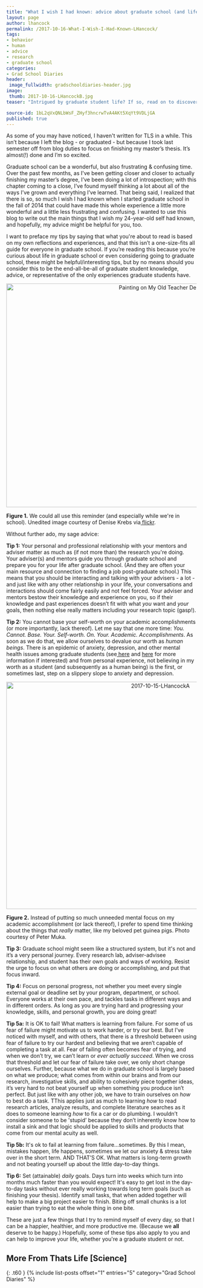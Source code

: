 ```yaml
---
title: "What I wish I had known: advice about graduate school (and life) to my younger self"
layout: page
author: lhancock
permalink: /2017-10-16-What-I-Wish-I-Had-Known-LHancock/
tags:
- behavior
- human
- advice
- research
- graduate school
categories:
- Grad School Diaries
header:
 image_fullwidth: gradschooldiaries-header.jpg
image:
 thumb: 2017-10-16-LHancockB.jpg
teaser: "Intrigued by graduate student life? If so, read on to discover the 6 things I wish I had known when I started grad school."

source-id: 1bL2qVxQNLbWsF_ZHyf3hncrwTvA4AKt5XqYt9VDLjGA
published: true
---
```

As some of you may have noticed, I haven't written for TLS in a while. This isn’t because I left the blog - or graduated - but because I took last semester off from blog duties to focus on finishing my master’s thesis. It’s almost(!) done and I’m so excited.

Graduate school can be a wonderful, but also frustrating & confusing time. Over the past few months, as I've been getting closer and closer to actually finishing my master’s degree, I’ve been doing a lot of introspection; with this chapter coming to a close, I’ve found myself thinking a lot about all of the ways I’ve grown and everything I’ve learned. That being said, I realized that there is so, so much I wish I had known when I started graduate school in the fall of 2014 that could have made this whole experience a little more wonderful and a little less frustrating and confusing. I wanted to use this blog to write out the main things that I wish my 24-year-old self had known, and hopefully, my advice might be helpful for you, too. 

I want to preface my tips by saying that what you're about to read is based on my own reflections and experiences, and that this isn’t a one-size-fits all guide for everyone in graduate school. If you’re reading this because you’re curious about life in graduate school or even considering going to graduate school, these might be helpful/interesting tips, but by no means should you consider this to be the end-all-be-all of graduate student knowledge, advice, or representative of the only experiences graduate students have.

<center><a data-flickr-embed="true"  href="https://www.flickr.com/photos/mrsdkrebs/7777976384" title="Painting on My Old Teacher Desk"><img src="https://farm9.staticflickr.com/8283/7777976384_8b244179dc_c.jpg" width="800" height="591" alt="Painting on My Old Teacher Desk"></a><script async src="//embedr.flickr.com/assets/client-code.js" charset="utf-8"></script></center>

**Figure 1.** We could all use this reminder (and especially while we're in school). Unedited image courtesy of Denise Krebs via[ flickr](https://www.flickr.com/photos/mrsdkrebs/7777976384).

 

Without further ado, my sage advice:

**Tip 1:** Your personal and professional relationship with your mentors and adviser matter as much as (if not more than) the research you're doing. Your adviser(s) and mentors guide you through graduate school and prepare you for your life after graduate school. (And they are often your main resource and connection to finding a job post-graduate school.) This means that you should be interacting and talking with your advisers - a lot - and just like with any other relationship in your life, your conversations and interactions should come fairly easily and not feel forced. Your adviser and mentors bestow their knowledge and experience on you, so if their knowledge and past experiences doesn’t fit with what *you* want and *your* goals, then nothing else really matters including your research topic (gasp!).

**Tip 2:** You cannot base your self-worth on your academic accomplishments (or more importantly, lack thereof). Let me say that one more time: *You. Cannot. Base. Your. Self-worth. On. Your. Academic. Accomplishments*. As soon as we do that, we allow ourselves to devalue our worth as *human beings*. There is an epidemic of anxiety, depression, and other mental health issues among graduate students (see[ here](http://www.sciencemag.org/careers/2017/04/phd-students-face-significant-mental-health-challenges) and [here](https://www.timeshighereducation.com/news/academics-face-higher-mental-health-risk-than-other-professions#survey-answer) for more information if interested) and from personal experience, not believing in my worth as a student (and subsequently as a human being) is the first, or sometimes last, step on a slippery slope to anxiety and depression.

 <center><a data-flickr-embed="true"  href="https://www.flickr.com/photos/139839751@N06/37666969596/in/dateposted-friend/" title="2017-10-15-LHancockA"><img src="https://farm5.staticflickr.com/4483/37666969596_fc69577a7c_c.jpg" width="800" height="600" alt="2017-10-15-LHancockA"></a><script async src="//embedr.flickr.com/assets/client-code.js" charset="utf-8"></script></center>

**Figure 2.** Instead of putting so much unneeded mental focus on my academic accomplishment (or lack thereof), I prefer to spend time thinking about the things that *really* matter, like my beloved pet guinea pigs. Photo courtesy of Peter Muka.

 

**Tip 3:** Graduate school might seem like a structured system, but it's not and it’s a very personal journey. Every research lab, adviser-advisee relationship, and student has their own goals and ways of working. Resist the urge to focus on what others are doing or accomplishing, and put that focus inward.

 

**Tip 4:** Focus on personal progress, not whether you meet every single external goal or deadline set by your program, department, or school. Everyone works at their own pace, and tackles tasks in different ways and in different orders. As long as you are trying hard and progressing your knowledge, skills, and personal growth, you are doing great!

 

**Tip 5a:** It is OK to fail! What matters is learning from failure. For some of us fear of failure might motivate us to work harder, or try our best. But I've noticed with myself, and with others, that there is a threshold between using fear of failure to try our hardest and believing that we aren’t capable of completing a task at all. Fear of failing often becomes fear of trying, and when we don’t try, we can’t learn or *ever actually succeed*. When we cross that threshold and let our fear of failure take over, we only short change ourselves. Further, because what we do in graduate school is largely based on what we produce; what comes from within our brains and from our research, investigative skills, and ability to cohesively piece together ideas, it’s very hard to not beat yourself up when something you produce isn’t perfect. But just like with any other job, we have to train ourselves on *how* to best do a task. TThis applies just as much to learning *how* to read research articles, analyze results, and complete literature searches as it does to someone learning *how* to fix a car or do plumbing. I wouldn’t consider someone to be 'stupid’ because they don’t inherently know how to install a sink and that logic should be applied to skills and products that come from our mental acuity as well.

 

**Tip 5b:** It's ok to fail at learning from failure...sometimes. By this I mean, mistakes happen, life happens, sometimes we let our anxiety & stress take over in the short term. AND THAT’S OK. What matters is long-term growth and not beating yourself up about the little day-to-day things.

 

**Tip 6:** Set (attainable) *daily* goals. Days turn into weeks which turn into months much faster than you would expect! It's easy to get lost in the day-to-day tasks without ever really working towards long term goals (such as finishing your thesis). Identify small tasks, that when added together will help to make a big project easier to finish. Biting off small chunks is a lot easier than trying to eat the whole thing in one bite.

 

These are just a few things that I try to remind myself of every day, so that I can be a happier, healthier, and more productive me. (Because we **all** deserve to be happy.) Hopefully, some of these tips also apply to you and can help to improve your life, whether you're a graduate student or not. 

## More From Thats Life [Science]
{: .t60 }
{% include list-posts offset="1" entries="5" category="Grad School Diaries" %}

